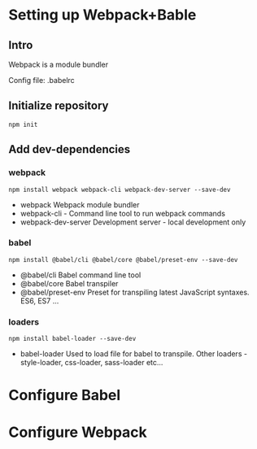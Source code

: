 # Setting up Webpack+Bable

## Intro

Webpack is a module bundler

Config file: .babelrc

## Initialize repository

`npm init`

## Add dev-dependencies

### webpack

`npm install webpack webpack-cli webpack-dev-server --save-dev`

* webpack 
Webpack module bundler
* webpack-cli - 
Command line tool to run webpack commands
* webpack-dev-server
Development server - local development only

### babel

`npm install @babel/cli @babel/core @babel/preset-env --save-dev`

* @babel/cli
Babel command line tool
* @babel/core
Babel transpiler
* @babel/preset-env
Preset for transpiling latest JavaScript syntaxes. ES6, ES7 ...

### loaders

`npm install babel-loader --save-dev`

* babel-loader 
Used to load file for babel to transpile. Other loaders - style-loader, css-loader, sass-loader etc...

# Configure Babel

# Configure Webpack





